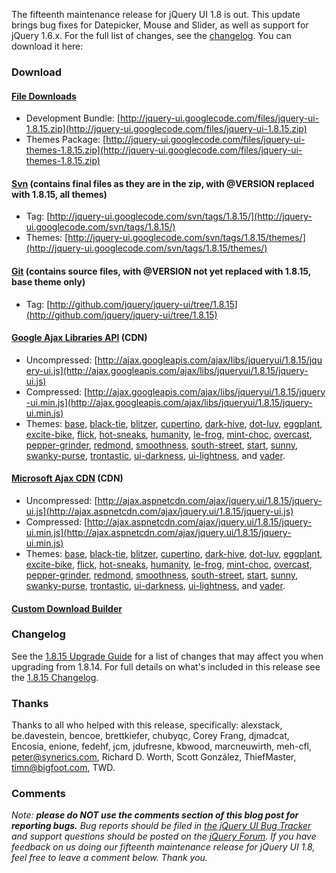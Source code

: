The fifteenth maintenance release for jQuery UI 1.8 is out. This update
brings bug fixes for Datepicker, Mouse and Slider, as well as support
for jQuery 1.6.x. For the full list of changes, see
the [changelog](http://jqueryui.com/docs/Changelog/1.8.15). You can
download it here:

### Download

#### [File Downloads](http://code.google.com/p/jquery-ui/downloads/list)

-   Development
    Bundle: [http://jquery-ui.googlecode.com/files/jquery-ui-1.8.15.zip](http://jquery-ui.googlecode.com/files/jquery-ui-1.8.15.zip)
-   Themes
    Package: [http://jquery-ui.googlecode.com/files/jquery-ui-themes-1.8.15.zip](http://jquery-ui.googlecode.com/files/jquery-ui-themes-1.8.15.zip)

#### [Svn](http://code.google.com/p/jquery-ui/source/checkout) (contains final files as they are in the zip, with @VERSION replaced with 1.8.15, all themes)

-   Tag: [http://jquery-ui.googlecode.com/svn/tags/1.8.15/](http://jquery-ui.googlecode.com/svn/tags/1.8.15/)
-   Themes: [http://jquery-ui.googlecode.com/svn/tags/1.8.15/themes/](http://jquery-ui.googlecode.com/svn/tags/1.8.15/themes/)

#### [Git](http://github.com/jquery/jquery-ui/) (contains source files, with @VERSION not yet replaced with 1.8.15, base theme only)

-   Tag: [http://github.com/jquery/jquery-ui/tree/1.8.15](http://github.com/jquery/jquery-ui/tree/1.8.15)

#### [Google Ajax Libraries API](http://code.google.com/apis/libraries/devguide.html#jqueryUI) (CDN)

-   Uncompressed: [http://ajax.googleapis.com/ajax/libs/jqueryui/1.8.15/jquery-ui.js](http://ajax.googleapis.com/ajax/libs/jqueryui/1.8.15/jquery-ui.js)
-   Compressed: [http://ajax.googleapis.com/ajax/libs/jqueryui/1.8.15/jquery-ui.min.js](http://ajax.googleapis.com/ajax/libs/jqueryui/1.8.15/jquery-ui.min.js)
-   Themes:
    [base](http://ajax.googleapis.com/ajax/libs/jqueryui/1.8.15/themes/base/jquery-ui.css),
    [black-tie](http://ajax.googleapis.com/ajax/libs/jqueryui/1.8.15/themes/black-tie/jquery-ui.css),
    [blitzer](http://ajax.googleapis.com/ajax/libs/jqueryui/1.8.15/themes/blitzer/jquery-ui.css),
    [cupertino](http://ajax.googleapis.com/ajax/libs/jqueryui/1.8.15/themes/cupertino/jquery-ui.css),
    [dark-hive](http://ajax.googleapis.com/ajax/libs/jqueryui/1.8.15/themes/dark-hive/jquery-ui.css),
    [dot-luv](http://ajax.googleapis.com/ajax/libs/jqueryui/1.8.15/themes/dot-luv/jquery-ui.css),
    [eggplant](http://ajax.googleapis.com/ajax/libs/jqueryui/1.8.15/themes/eggplant/jquery-ui.css),
    [excite-bike](http://ajax.googleapis.com/ajax/libs/jqueryui/1.8.15/themes/excite-bike/jquery-ui.css),
    [flick](http://ajax.googleapis.com/ajax/libs/jqueryui/1.8.15/themes/flick/jquery-ui.css),
    [hot-sneaks](http://ajax.googleapis.com/ajax/libs/jqueryui/1.8.15/themes/hot-sneaks/jquery-ui.css),
    [humanity](http://ajax.googleapis.com/ajax/libs/jqueryui/1.8.15/themes/humanity/jquery-ui.css),
    [le-frog](http://ajax.googleapis.com/ajax/libs/jqueryui/1.8.15/themes/le-frog/jquery-ui.css),
    [mint-choc](http://ajax.googleapis.com/ajax/libs/jqueryui/1.8.15/themes/mint-choc/jquery-ui.css),
    [overcast](http://ajax.googleapis.com/ajax/libs/jqueryui/1.8.15/themes/overcast/jquery-ui.css),
    [pepper-grinder](http://ajax.googleapis.com/ajax/libs/jqueryui/1.8.15/themes/pepper-grinder/jquery-ui.css),
    [redmond](http://ajax.googleapis.com/ajax/libs/jqueryui/1.8.15/themes/redmond/jquery-ui.css),
    [smoothness](http://ajax.googleapis.com/ajax/libs/jqueryui/1.8.15/themes/smoothness/jquery-ui.css),
    [south-street](http://ajax.googleapis.com/ajax/libs/jqueryui/1.8.15/themes/south-street/jquery-ui.css),
    [start](http://ajax.googleapis.com/ajax/libs/jqueryui/1.8.15/themes/start/jquery-ui.css),
    [sunny](http://ajax.googleapis.com/ajax/libs/jqueryui/1.8.15/themes/sunny/jquery-ui.css),
    [swanky-purse](http://ajax.googleapis.com/ajax/libs/jqueryui/1.8.15/themes/swanky-purse/jquery-ui.css),
    [trontastic](http://ajax.googleapis.com/ajax/libs/jqueryui/1.8.15/themes/trontastic/jquery-ui.css),
    [ui-darkness](http://ajax.googleapis.com/ajax/libs/jqueryui/1.8.15/themes/ui-darkness/jquery-ui.css),
    [ui-lightness](http://ajax.googleapis.com/ajax/libs/jqueryui/1.8.15/themes/ui-lightness/jquery-ui.css),
    and
    [vader](http://ajax.googleapis.com/ajax/libs/jqueryui/1.8.15/themes/vader/jquery-ui.css).

#### [Microsoft Ajax CDN](http://www.asp.net/ajaxlibrary/cdn.ashx) (CDN)

-   Uncompressed: [http://ajax.aspnetcdn.com/ajax/jquery.ui/1.8.15/jquery-ui.js](http://ajax.aspnetcdn.com/ajax/jquery.ui/1.8.15/jquery-ui.js)
-   Compressed: [http://ajax.aspnetcdn.com/ajax/jquery.ui/1.8.15/jquery-ui.min.js](http://ajax.aspnetcdn.com/ajax/jquery.ui/1.8.15/jquery-ui.min.js)
-   Themes:
    [base](http://ajax.aspnetcdn.com/ajax/jquery.ui/1.8.15/themes/base/jquery-ui.css),
    [black-tie](http://ajax.aspnetcdn.com/ajax/jquery.ui/1.8.15/themes/black-tie/jquery-ui.css),
    [blitzer](http://ajax.aspnetcdn.com/ajax/jquery.ui/1.8.15/themes/blitzer/jquery-ui.css),
    [cupertino](http://ajax.aspnetcdn.com/ajax/jquery.ui/1.8.15/themes/cupertino/jquery-ui.css),
    [dark-hive](http://ajax.aspnetcdn.com/ajax/jquery.ui/1.8.15/themes/dark-hive/jquery-ui.css),
    [dot-luv](http://ajax.aspnetcdn.com/ajax/jquery.ui/1.8.15/themes/dot-luv/jquery-ui.css),
    [eggplant](http://ajax.aspnetcdn.com/ajax/jquery.ui/1.8.15/themes/eggplant/jquery-ui.css),
    [excite-bike](http://ajax.aspnetcdn.com/ajax/jquery.ui/1.8.15/themes/excite-bike/jquery-ui.css),
    [flick](http://ajax.aspnetcdn.com/ajax/jquery.ui/1.8.15/themes/flick/jquery-ui.css),
    [hot-sneaks](http://ajax.aspnetcdn.com/ajax/jquery.ui/1.8.15/themes/hot-sneaks/jquery-ui.css),
    [humanity](http://ajax.aspnetcdn.com/ajax/jquery.ui/1.8.15/themes/humanity/jquery-ui.css),
    [le-frog](http://ajax.aspnetcdn.com/ajax/jquery.ui/1.8.15/themes/le-frog/jquery-ui.css),
    [mint-choc](http://ajax.aspnetcdn.com/ajax/jquery.ui/1.8.15/themes/mint-choc/jquery-ui.css),
    [overcast](http://ajax.aspnetcdn.com/ajax/jquery.ui/1.8.15/themes/overcast/jquery-ui.css),
    [pepper-grinder](http://ajax.aspnetcdn.com/ajax/jquery.ui/1.8.15/themes/pepper-grinder/jquery-ui.css),
    [redmond](http://ajax.aspnetcdn.com/ajax/jquery.ui/1.8.15/themes/redmond/jquery-ui.css),
    [smoothness](http://ajax.aspnetcdn.com/ajax/jquery.ui/1.8.15/themes/smoothness/jquery-ui.css),
    [south-street](http://ajax.aspnetcdn.com/ajax/jquery.ui/1.8.15/themes/south-street/jquery-ui.css),
    [start](http://ajax.aspnetcdn.com/ajax/jquery.ui/1.8.15/themes/start/jquery-ui.css),
    [sunny](http://ajax.aspnetcdn.com/ajax/jquery.ui/1.8.15/themes/sunny/jquery-ui.css),
    [swanky-purse](http://ajax.aspnetcdn.com/ajax/jquery.ui/1.8.15/themes/swanky-purse/jquery-ui.css),
    [trontastic](http://ajax.aspnetcdn.com/ajax/jquery.ui/1.8.15/themes/trontastic/jquery-ui.css),
    [ui-darkness](http://ajax.aspnetcdn.com/ajax/jquery.ui/1.8.15/themes/ui-darkness/jquery-ui.css),
    [ui-lightness](http://ajax.aspnetcdn.com/ajax/jquery.ui/1.8.15/themes/ui-lightness/jquery-ui.css),
    and
    [vader](http://ajax.aspnetcdn.com/ajax/jquery.ui/1.8.15/themes/vader/jquery-ui.css).

#### [Custom Download Builder](http://jqueryui.com/download)

### Changelog

See the [1.8.15 Upgrade
Guide](http://jqueryui.com/docs/Upgrade_Guide/1.8.15) for a list of
changes that may affect you when upgrading from 1.8.14. For full details
on what's included in this release see the [1.8.15
Changelog](http://jqueryui.com/docs/Changelog/1.8.15).

### Thanks

Thanks to all who helped with this release, specifically: alexstack,
be.davestein, bencoe, brettkiefer, chubyqc, Corey Frang, djmadcat,
Encosia, enione, fedehf, jcm, jdufresne, kbwood, marcneuwirth, meh-cfl,
peter@synerics.com, Richard D. Worth, Scott González, ThiefMaster,
timn@bigfoot.com, TWD.

### Comments

*Note: **please do NOT use the comments section of this blog post for
reporting bugs.** Bug reports should be filed in [the jQuery UI Bug
Tracker](http://bugs.jqueryui.com) and support questions should be
posted on the [jQuery Forum](http://forum.jquery.com).* *If you have
feedback on us doing our fifteenth maintenance release for jQuery UI
1.8, feel free to leave a comment below. Thank you.*
